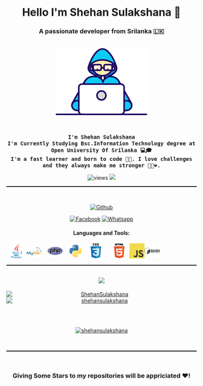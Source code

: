 
<h1 align="center"> Hello I'm Shehan Sulakshana 👋   </h1>
<h3 align="center">A passionate developer from Srilanka 🇱🇰</h3>

<br>
<div style="display: flex; flex-direction: row; align-items: center; justify-content: center;" align="center">
  <!-- <img style="border-radius: 50%;" alt="profile-image" align="center" height="180px" width="180px" src="https://github.com/ShehanSulakshana/ShehanSulakshana/blob/1a789bd20c5777e9b0e66337ade488dbf12f4fa9/images/myphoto.jpg" width="300%"/> -->
  <img align="centre" alt="coder-image" src="https://raw.githubusercontent.com/john-kener/John-kener/main/Developer.gif"/>
</div>


</br>
</br>
<p align="center">
  <b>
    <samp>
      I'm Shehan Sulakshana 
      <br>
       I'm Currently Studying Bsc.Information Technology degree at Open University Of Srilanka 💻🎓
      <br>
      I'm a fast learner and born to code 🧑‍💻.
      I love challenges and they always make me stronger 🤟😎❤️. 
    </samp>
  </b>
</p>

<div align="center">
  <p align="centre"> 
    <img src="https://komarev.com/ghpvc/?username=ShehanSulakshana&label=Views&color=000000&style=plastic" alt="views" /> 
  <img src="https://img.shields.io/github/followers/ShehanSulakshana.svg?style=social&label=Follow&maxAge=2592000">
  </p>
</div>

<hr style="height:2px;border-width:0;color:rgb(0, 0, 0);background-color:rgb(0, 0, 0)">

<div align="center">
<br/>
<p align="center">
  <a href=https://github.com/ShehanSulakshana><img title="Github" src="https://img.shields.io/badge/Github-ShehanSulakshana-blue?style=for-the-badge&logo=github"></a>
</p>



<p align="center">
  <a href=https://www.facebook.com/shehan.sulakshana.77><img title="Facebook" src="https://img.shields.io/badge/Facebook-red?style=for-the-badge&logo=facebook"></a>
  <a href="https://wa.me/+94713143118"><img title="Whatsapp" src="https://img.shields.io/badge/Whatsapp-red?style=for-the-badge&logo=whatsapp"></a>
</p>



<h4>Languages and Tools:  </h4>

<!-- <code><img height="20" src="https://raw.githubusercontent.com/github/explore/80688e429a7d4ef2fca1e82350fe8e3517d3494d/topics/python/python.png"></code>
<code><img height="20" src="https://i.pinimg.com/originals/9c/76/5c/9c765c3b37eb5bdf9af0984eef4351dd.jpg"></code>
<code><img height="20" src="https://blog.scottlogic.com/jporter/assets/kotlin-logo.png"></code>
<code><img height="20" src="https://cdn.iconscout.com/icon/free/png-256/flutter-2038877-1720090.png"></code>
<code><img height="20" src="https://raw.githubusercontent.com/github/explore/80688e429a7d4ef2fca1e82350fe8e3517d3494d/topics/javascript/javascript.png"></code> -->

 <p style="display: flex"; flex-direction: row; justify-content: center; align-items: center;"	align="center"> 
  <code href="https://www.java.com" target="_blank" rel="noreferrer"> <img src="https://raw.githubusercontent.com/devicons/devicon/master/icons/java/java-original.svg" alt="java" width="40" height="40"/></code> <code href="https://www.mysql.com/" target="_blank" rel="noreferrer"> <img src="https://raw.githubusercontent.com/devicons/devicon/master/icons/mysql/mysql-original-wordmark.svg" alt="mysql" width="40" height="40"/> </code> <code href="https://www.php.net" target="_blank" rel="noreferrer"> <img src="https://raw.githubusercontent.com/devicons/devicon/master/icons/php/php-original.svg" alt="php" width="40" height="40"/> </code><code href="https://www.python.org" target="_blank" rel="noreferrer"> <img src="https://raw.githubusercontent.com/devicons/devicon/master/icons/python/python-original.svg" alt="python" width="40" height="40"/> </code> <code href="https://www.w3schools.com/css/" target="_blank" rel="noreferrer"> <img src="https://raw.githubusercontent.com/devicons/devicon/master/icons/css3/css3-original-wordmark.svg" alt="css3" width="40" height="40"/> </code> <code href="https://www.w3.org/html/" target="_blank" rel="noreferrer">  <img src="https://raw.githubusercontent.com/devicons/devicon/master/icons/html5/html5-original-wordmark.svg" alt="html5" width="40" height="40"/> </code> <code><img src="https://raw.githubusercontent.com/github/explore/80688e429a7d4ef2fca1e82350fe8e3517d3494d/topics/javascript/javascript.png" alt="javascript" width="40" height="40"></code><code><img src="https://raw.githubusercontent.com/github/explore/5c058a388828bb5fde0bcafd4bc867b5bb3f26f3/topics/bash/bash.png" alt="bash" width="40" height="40"></code>
</p>

<hr style="height:2px;border-width:0;color:rgb(0, 0, 0);background-color:rgb(0, 0, 0)">
<br>


<a href=https://github.com/ShehanSulakshana>
 
</a>
  <img  src="https://github-readme-stats.vercel.app/api/top-langs/?username=ShehanSulakshana&hide=php&theme=chartreuse-dark" /> 
<br><br>
 
<a href="https://github.com/ShehanSulakshana" style="display:flex; flex-direction:column; align-items:space-between; ">
  <img title=ShehanSulakshana src="https://github-readme-stats.vercel.app/api?username=ShehanSulakshana&show_icons=true&include_all_commits=true&theme=chartreuse-dark&cache_seconds=3200">

  
<img src="https://github-readme-streak-stats.herokuapp.com/?user=shehansulakshana&hide=php&theme=chartreuse-dark" alt="shehansulakshana" />
</a>

<br><br>

<p align="center"> <a href="https://github.com/ryo-ma/github-profile-trophy"><img src="https://github-profile-trophy.vercel.app/?username=shehansulakshana" alt="shehansulakshana" /></a> </p>

</br>
<hr style="height:2px;border-width:0;color:rgb(0, 0, 0);background-color:rgb(0, 0, 0)">

</br>     


### Giving Some Stars to my repositories will be appriciated ❤️! 
